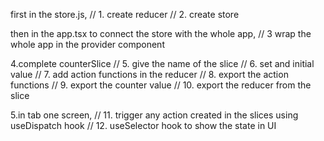 first in the store.js,
// 1. create reducer
// 2. create store

then in the app.tsx
to connect the store with the whole app,
// 3 wrap the whole app in the provider component

4.complete counterSlice
// 5. give the name of the slice
// 6. set and initial value
// 7. add action functions in the reducer
// 8. export the action functions
// 9. export the counter value
// 10. export the reducer from the slice

5.in tab one screen,
// 11. trigger any action created in the slices using useDispatch hook
// 12. useSelector hook to show the state in UI

